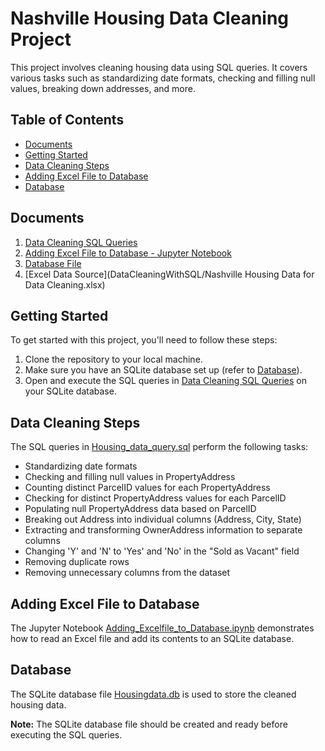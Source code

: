 # Nashville Housing Data Cleaning Project

This project involves cleaning housing data using SQL queries. It covers various tasks such as standardizing date formats, checking and filling null values, breaking down addresses, and more.

## Table of Contents

- [Documents](#documents)
- [Getting Started](#getting-started)
- [Data Cleaning Steps](#data-cleaning-steps)
- [Adding Excel File to Database](#adding-excel-file-to-database)
- [Database](#database)

## Documents

1. [Data Cleaning SQL Queries](DataCleaningWithSQL/Housing_data_query.sql)
2. [Adding Excel File to Database - Jupyter Notebook](DataCleaningWithSQL/Adding_Excelfile_to_Database.ipynb)
3. [Database File](Housingdata.db)
4. [Excel Data Source](DataCleaningWithSQL/Nashville Housing Data for Data Cleaning.xlsx)

## Getting Started

To get started with this project, you'll need to follow these steps:

1. Clone the repository to your local machine.
2. Make sure you have an SQLite database set up (refer to [Database](#database)).
3. Open and execute the SQL queries in [Data Cleaning SQL Queries](DataCleaningWithSQL/Housing_data_query.sql) on your SQLite database.

## Data Cleaning Steps

The SQL queries in [Housing_data_query.sql](DataCleaningWithSQL/Housing_data_query.sql) perform the following tasks:

- Standardizing date formats
- Checking and filling null values in PropertyAddress
- Counting distinct ParcelID values for each PropertyAddress
- Checking for distinct PropertyAddress values for each ParcelID
- Populating null PropertyAddress data based on ParcelID
- Breaking out Address into individual columns (Address, City, State)
- Extracting and transforming OwnerAddress information to separate columns
- Changing 'Y' and 'N' to 'Yes' and 'No' in the "Sold as Vacant" field
- Removing duplicate rows
- Removing unnecessary columns from the dataset

## Adding Excel File to Database

The Jupyter Notebook [Adding_Excelfile_to_Database.ipynb](DataCleaningWithSQL/Adding_Excelfile_to_Database.ipynb) demonstrates how to read an Excel file and add its contents to an SQLite database.

## Database

The SQLite database file [Housingdata.db](Housingdata.db) is used to store the cleaned housing data.

**Note:** The SQLite database file should be created and ready before executing the SQL queries.


